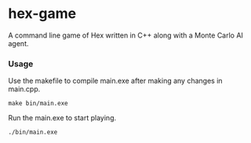 # hex-game
A command line game of Hex written in C++ along with a Monte Carlo AI agent.

### Usage
Use the makefile to compile main.exe after making any changes in main.cpp.

```make
make bin/main.exe
```

Run the main.exe to start playing.
```shell
./bin/main.exe
```